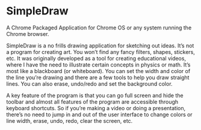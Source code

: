 # SimpleDraw

A Chrome Packaged Application for Chrome OS or any system running the Chrome browser.

SimpleDraw is a no frills drawing application for sketching out ideas. It’s not a program for creating art. You won’t find any fancy filters, shapes, stickers, etc. It was originally developed as a tool for creating educational videos, where I have the need to illustrate certain concepts in physics or math. It’s most like a blackboard (or whiteboard). You can set the width and color of the line you’re drawing and there are a few tools to help you draw straight lines. You can also erase, undo/redo and set the background color.

A key feature of the program is that you can go full screen and hide the toolbar and almost all features of the program are accessible through keyboard shortcuts. So if you’re making a video or doing a presentation, there’s no need to jump in and out of the user interface to change colors or line width, erase, undo, redo, clear the screen, etc.
